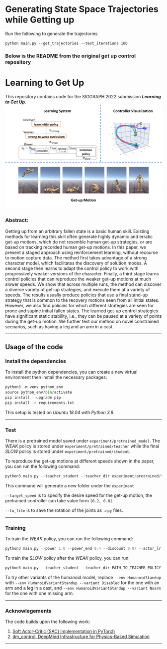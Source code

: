 # Generating State Space Trajectories while Getting up

Run the following to generate the trajectories

```shell
python main.py --get_trajectories --test_iterations 100
```

### Below is the README from the original get up control repository 

# Learning to Get Up

This repository contains code for the SIGGRAPH 2022 submission ***Learning to Get Up***. <br /> 
![image](./figs/papers_149s3.jpg)

### Abstract:
Getting up from an arbitrary fallen state is a basic human skill. Existing methods for learning this skill often generate highly dynamic and erratic get-up motions, which do not resemble human get-up strategies, or are based on tracking recorded human get-up motions. In this paper, we present a staged approach using reinforcement learning, without recourse to motion capture data. The method first takes advantage of a strong character model, which facilitates the discovery of solution modes. A second stage then learns to adapt the control policy to work with progressively weaker versions of the character. Finally, a third stage learns control policies that can reproduce the weaker get-up motions at much slower speeds. We show that across multiple runs, the method can discover a diverse variety of get-up strategies, and execute them at a variety of speeds. The results usually produce policies that use a final stand-up strategy that is common to the recovery motions seen from all initial states. However, we also find policies for which different strategies are seen for prone and supine initial fallen states. The learned get-up control strategies have significant static stability, i.e., they can be paused at a variety of points during the get-up motion. We further test our method on novel constrained scenarios, such as having a leg and an arm in a cast.

---

## Usage of the code

### Install the dependencies
To install the python dependencies, you can create a new virtual environment then install the necessary packages:

```python
python3 -m venv python_env
source python_env/bin/activate
pip install --upgrade pip
pip install -r requirements.txt
```

This setup is tested on *Ubuntu 18.04* with *Python 3.8*


---
### Test

There is a pretrained model saved under `experiment/pretrained_model`. The *WEAK* policy is stored under `experiment/pretrained/teacher` while the final *SLOW* policy is stored under `experiment/pretrained/student`.

To reproduce the get-up motions at different speeds shown in the paper, you can run the following command:
```python
python3 main.py --teacher_student --teacher_dir experiment/pretrained/teacher --load_dir experiment/pretrained/student --test_policy --target_speed 0.5
```
This command will generate a new folder under the `experiment`

`--target_speed` is to specify the desire speed for the get-up motion, the pretrained controller can take value form `[0.2, 0.8]`.

`--to_file` is to save the rotation of the joints as `.npy` files.

---
### Training

To train the *WEAK* policy, you can run the following command:
```python
python3 main.py --power 1.0 --power_end 0.4 --discount 0.97 --actor_lr 1e-5  --env HumanoidStandup
```

To train the *SLOW* policy after the *WEAK* policy, you can run:
```python
python3 main.py --teacher_student --teacher_dir PATH_TO_TEACHER_POLICY --discount 0.95 --actor_lr 1e-5 --fast_speed 0.8 --slow_speed 0.2  --env HumanoidStandup
```
To try other variants of the humanoid model, replace `--env HumanoidStandup` with `--env HumanoidVariantStandup --variant Disabled` for the one with an arm and a leg in a cast, and `--env HumanoidVariantStandup --variant Noarm` for the one with one missing arm.

---
### Acknowlegements

The code builds upon the following work:
1. [Soft Actor-Critic (SAC) implementation in PyTorch](https://github.com/denisyarats/pytorch_sac)
2. [dm_control: DeepMind Infrastructure for Physics-Based Simulation](https://github.com/deepmind/dm_control)

---
